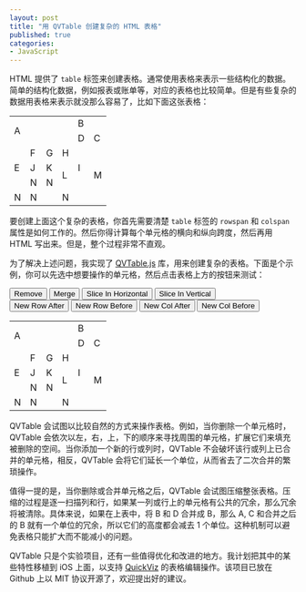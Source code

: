 ```yaml
---
layout: post
title: "用 QVTable 创建复杂的 HTML 表格"
published: true
categories:
- JavaScript
---
```


<link rel="stylesheet" type="text/css" href="/css/qvtable.css">
<script src="//cdn.staticfile.org/jquery/1.9.1/jquery.js"></script>
<script src="/js/QVTable.js"></script>

HTML 提供了 `table` 标签来创建表格。通常使用表格来表示一些结构化的数据。简单的结构化数据，例如报表或账单等，对应的表格也比较简单。但是有些复杂的数据用表格来表示就没那么容易了，比如下面这张表格：

<table class="qv-disable"><tr><td rowspan="2" colspan="4">A</td><td>B</td><td rowspan="3">C</td></tr><tr><td>D</td></tr><tr><td rowspan="3">E</td><td class="">F</td><td class="">G</td><td>H</td><td rowspan="3">I</td></tr><tr><td class="">J</td><td class="" rowspan="1">K</td><td class="" rowspan="2" colspan="1">L</td><td rowspan="2">M</td></tr><tr><td colspan="1">N</td><td rowspan="1" colspan="1" class="">N</td></tr><tr><td rowspan="1" colspan="1" class="">N</td><td rowspan="1" colspan="2" class="">N</td><td rowspan="1" colspan="3">N</td></tr></table>

要创建上面这个复杂的表格，你首先需要清楚 `table` 标签的 `rowspan` 和 `colspan` 属性是如何工作的。然后你得计算每个单元格的横向和纵向跨度，然后再用 HTML 写出来。但是，整个过程非常不直观。

为了解决上述问题，我实现了 [QVTable.js][1] 库，用来创建复杂的表格。下面是个示例，你可以先选中想要操作的单元格，然后点击表格上方的按钮来测试：

<div id="toolbar">
    <button id="remove">Remove</button>
    <button id="merge">Merge</button>
    <button id="sliceH">Slice In Horizontal</button>
    <button id="sliceV">Slice In Vertical</button><br/>
    <button id="newRowA">New Row After</button>
    <button id="newRowB">New Row Before</button>
    <button id="newColA">New Col After</button>
    <button id="newColB">New Col Before</button>
</div>

<table id="qv"><tr><td rowspan="2" colspan="4">A</td><td>B</td><td rowspan="3">C</td></tr><tr><td>D</td></tr><tr><td rowspan="3">E</td><td class="">F</td><td class="">G</td><td>H</td><td rowspan="3">I</td></tr><tr><td class="">J</td><td class="" rowspan="1">K</td><td class="" rowspan="2" colspan="1">L</td><td rowspan="2">M</td></tr><tr><td colspan="1">N</td><td rowspan="1" colspan="1" class="">N</td></tr><tr><td rowspan="1" colspan="1" class="">N</td><td rowspan="1" colspan="2" class="">N</td><td rowspan="1" colspan="3">N</td></tr></table>

QVTable 会试图以比较自然的方式来操作表格。例如，当你删除一个单元格时，QVTable 会依次以左，右，上，下的顺序来寻找周围的单元格，扩展它们来填充被删除的空间。当你添加一个新的行或列时，QVTable 不会破坏该行或列上已合并的单元格，相反，QVTable 会将它们延长一个单位，从而省去了二次合并的繁琐操作。

值得一提的是，当你删除或合并单元格之后，QVTable 会试图压缩整张表格。压缩的过程是逐一扫描列和行，如果某一列或行上的单元格有公共的冗余，那么冗余将被清除。具体来说，如果在上表中，将 B 和 D 合并成 B，那么 A, C 和合并之后的 B 就有一个单位的冗余，所以它们的高度都会减去 1 个单位。这种机制可以避免表格只能扩大而不能减小的问题。

QVTable 只是个实验项目，还有一些值得优化和改进的地方。我计划把其中的某些特性移植到 iOS 上面，以支持 [QuickViz][2] 的表格编辑操作。该项目已放在 Github 上以 MIT 协议开源了，欢迎提出好的建议。

[1]: https://github.com/tang3w/QVTable
[2]: http://tang3w.com/quickviz.html
